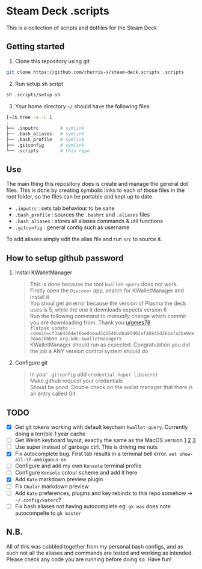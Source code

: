 # Steam Deck .scripts

This is a collection of scripts and dotfiles for the Steam Deck

## Getting started
1. Clone this repository using git
```sh
git clone https://github.com/churris-x/steam-deck.scripts .scripts
```
2. Run setup.sh script
```sh
sh .scripts/setup.sh
```
3. Your home directory `~/` should have the following files
```sh
[~]$ tree -a -L 1
.
├── .inputrc        # symlink
├── .bash_aliases   # symlink
├── .bash_profile   # symlink
├── .gitconfig      # symlink
└── .scripts        # this repo
```

## Use
The main thing this repository does is create and manage the general dot files. This is done by creating symbolic links to each of those files in the root folder, so the files can be portable and kept up to date.

- `.inputrc` : sets tab behaviour to be sane
- `.bash_profile` : sources the `.bashrc` and `.aliases` files
- `.bash_aliases` : stores all aliases commands & util functions
- `.gitconfig` : general config such as username

To add aliases simply edit the alias file and run `src` to source it.

## How to setup github password
1. Install KWalletManager
    > This is done because the tool `kwallet-query` does not work.  
    > Firstly open the `Discover` app, search for KWalletManager and install it  
    > You shoul get an error because the version of Plasma the deck uses is 5, while the one it downloads expects version 6  
    > Run the following command to *manually* change which commit you are downloading from. Thank you [u/gmes78](https://www.reddit.com/r/kde/comments/1c4hu5y/cannot_run_kwalletmanager_on_my_steam_deck/)  
    > `flatpak update --commit=cf3a6420de76bed4ead3d5546bd6a9f402af26941d26bafa5be9de3da42bbb98 org.kde.kwalletmanager5`  
    > KWalletManager should run as expected. Congratulation you did the job a ANY version control system should do

2. Configure git
    > In your `.gitconfig` add `credential.heper libsecret`  
    > Make github request your credentials  
    > Shoud be good. Double check on the wallet manager that there is an entry called Git

## TODO
- [x] Get git tokens working with default keychain `kwallet-query`. Currently doing a terrible 1 year cache
- [ ] Get Welsh keyboard layout, exactly the same as the MacOS version [1](https://docs.kde.org/stable5/en/plasma-desktop/kcontrol/keyboard/layouts.html) [2](https://discuss.kde.org/t/create-a-new-keyboard-layout/8783/2) [3](https://gitlab.freedesktop.org/xkeyboard-config/xkeyboard-config/-/blob/master/symbols/br?ref_type=heads#L11)
- [ ] Use super instead of garbage ctrl. This is driving me nuts
- [x] Fix autocomplete bug. First tab results in a terminal bell error. `set show-all-if-ambiguous on`
- [ ] Configure and add my own `Konsole` terminal profile
- [ ] Configure `Konsole` colour scheme and add it here
- [x] Add `Kate` markdown preview plugin
- [ ] Fix `Okular` markdown preview
- [ ] Add `Kate` preferences, plugins and key rebinds to this repo somehow -> `~/.config/katerc`?
- [ ] Fix bash aliases not having autocomplete eg: `gk mas` does note autocompelte to `gk master`

## N.B.
All of this was cobbled together from my personal bash configs, and as such not all the aliases and commands are tested and working as intended. Please check any code you are running before doing so. Have fun!
